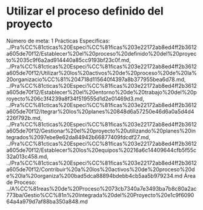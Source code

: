 # Utilizar el proceso definido del proyecto

Número de meta: 1
Prácticas Específicas: ../Pra%CC%81cticas%20Especi%CC%81ficas%203e22172ab8ed4ff2b3612a605de70f12/Establecer%20el%20proceso%20definido%20del%20proyecto%2035c9f6a2ad914440a85cc9193bf23c0f.md, ../Pra%CC%81cticas%20Especi%CC%81ficas%203e22172ab8ed4ff2b3612a605de70f12/Utilizar%20los%20activos%20de%20proceso%20de%20la%20organizacio%CC%81%204718d115640f4397a8b377955bea6d78.md, ../Pra%CC%81cticas%20Especi%CC%81ficas%203e22172ab8ed4ff2b3612a605de70f12/Establecer%20el%20entorno%20de%20trabajo%20del%20proyecto%206c3f4239a8f34f519555d1d2e01469d3.md, ../Pra%CC%81cticas%20Especi%CC%81ficas%203e22172ab8ed4ff2b3612a605de70f12/Itegrar%20los%20planes%20848d6a57250e46d6a0a5d4d4226f792b.md, ../Pra%CC%81cticas%20Especi%CC%81ficas%203e22172ab8ed4ff2b3612a605de70f12/Gestionar%20el%20proyecto%20utilizando%20planes%20integrados%2097ebe9e62da84942b66877409fdcdf27.md, ../Pra%CC%81cticas%20Especi%CC%81ficas%203e22172ab8ed4ff2b3612a605de70f12/Establecer%20los%20equipos%20216a6c14409644cfb5f55c32a013c458.md, ../Pra%CC%81cticas%20Especi%CC%81ficas%203e22172ab8ed4ff2b3612a605de70f12/Contribuir%20a%20los%20activos%20de%20proceso%20de%20la%20organiza%200bad5dca88894bdebb4cb5aa5b979234.md
Área de Proceso: ../A%CC%81reas%20de%20Proceso%2073cb7340a7e3493ba7b8c80a2ac773ba/Gestio%CC%81n%20Integrada%20del%20Proyecto%20e1c9f609064a4a979d7af88ba350a848.md